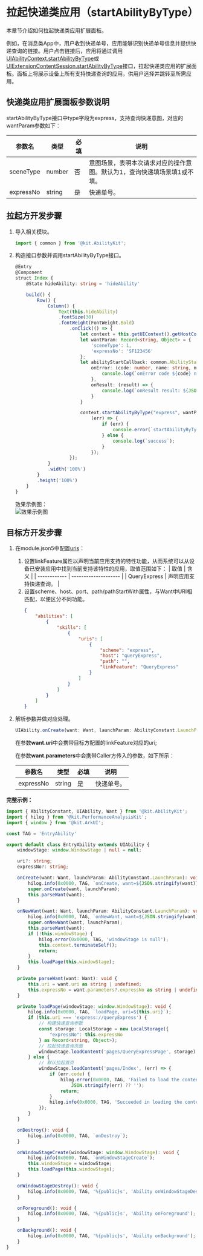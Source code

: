 # 拉起快递类应用（startAbilityByType）

本章节介绍如何拉起快递类应用扩展面板。

例如，在消息类App中，用户收到快递单号，应用能够识别快递单号信息并提供快递查询的链接。用户点击链接后，应用将通过调用[UIAbilityContext.startAbilityByType](../reference/apis-ability-kit/js-apis-inner-application-uiAbilityContext.md#startabilitybytype11)或[UIExtensionContentSession.startAbilityByType](../reference/apis-ability-kit/js-apis-app-ability-uiExtensionContentSession.md#startabilitybytype11)接口，拉起快递类应用的扩展面板。面板上将展示设备上所有支持快递查询的应用，供用户选择并跳转至所需应用。

## 快递类应用扩展面板参数说明

startAbilityByType接口中type字段为express，支持查询快递意图，对应的wantParam参数如下：


| 参数名    | 类型   | 必填 | 说明                                   |
| --------- | ------ | ---- | -------------------------------------- |
| sceneType | number | 否   | 意图场景，表明本次请求对应的操作意图。默认为1，查询快递填场景填1或不填。 |
| expressNo | string | 是   | 快递单号。                               |


## 拉起方开发步骤

1. 导入相关模块。 
    ```ts
    import { common } from '@kit.AbilityKit';
    ```
2. 构造接口参数并调用startAbilityByType接口。 
   
    ```ts
    @Entry
    @Component
    struct Index {
        @State hideAbility: string = 'hideAbility'

        build() {
            Row() {
                Column() {
                    Text(this.hideAbility)
                    .fontSize(30)
                    .fontWeight(FontWeight.Bold)
                        .onClick(() => {
                            let context = this.getUIContext().getHostContext() as common.UIAbilityContext;
                            let wantParam: Record<string, Object> = {
                                'sceneType': 1,
                                'expressNo': 'SF123456'
                            };
                            let abilityStartCallback: common.AbilityStartCallback = {
                                onError: (code: number, name: string, message: string) => {
                                    console.log(`onError code ${code} name: ${name} message: ${message}`);
                                },
                                onResult: (result) => {
                                    console.log(`onResult result: ${JSON.stringify(result)}`);
                                }
                            }

                            context.startAbilityByType("express", wantParam, abilityStartCallback,
                                (err) => {
                                    if (err) {
                                        console.error(`startAbilityByType fail, err: ${JSON.stringify(err)}`);
                                    } else {
                                        console.log(`success`);
                                    }
                                });
                        });
                }
                .width('100%')
            }
            .height('100%')
        }
    }
    ```
    
    效果示例图：    
    ![效果示例图](./figures/start-express-panel.png)

## 目标方开发步骤

1. 在module.json5中配置[uris](../quick-start/module-configuration-file.md#skills标签)：
    1. 设置linkFeature属性以声明当前应用支持的特性功能，从而系统可以从设备已安装应用中找到当前支持该特性的应用，取值范围如下：
        | 取值         | 含义                 |
        | ------------ | -------------------- |
        | QueryExpress | 声明应用支持快递查询。 |
    2. 设置scheme、host、port、path/pathStartWith属性，与Want中URI相匹配，以便区分不同功能。
        ```json
        {
            "abilities": [
                {
                    "skills": [
                        {
                            "uris": [
                                {
                                    "scheme": "express",
                                    "host": "queryExpress",
                                    "path": "",
                                    "linkFeature": "QueryExpress"
                                }
                            ]
                        }
                    ]
                }
            ]
        }
        ```

2. 解析参数并做对应处理。

    ```ts
    UIAbility.onCreate(want: Want, launchParam: AbilityConstant.LaunchParam): void
    ```

    在参数**want.uri**中会携带目标方配置的linkFeature对应的uri;

    在参数**want.parameters**中会携带Caller方传入的参数，如下所示：
    
    | 参数名    | 类型   | 必填 | 说明     |
    | --------- | ------ | ---- | -------- |
    | expressNo | string | 是   | 快递单号。 |

    

**完整示例：**

```ts
import { AbilityConstant, UIAbility, Want } from '@kit.AbilityKit';
import { hilog } from '@kit.PerformanceAnalysisKit';
import { window } from '@kit.ArkUI';

const TAG = 'EntryAbility'

export default class EntryAbility extends UIAbility {
    windowStage: window.WindowStage | null = null;

    uri?: string;
    expressNo?: string;

    onCreate(want: Want, launchParam: AbilityConstant.LaunchParam): void {
        hilog.info(0x0000, TAG, `onCreate, want=${JSON.stringify(want)}`);
        super.onCreate(want, launchParam);
        this.parseWant(want);
    }

    onNewWant(want: Want, launchParam: AbilityConstant.LaunchParam): void {
        hilog.info(0x0000, TAG, `onNewWant, want=${JSON.stringify(want)}`);
        super.onNewWant(want, launchParam);
        this.parseWant(want);
        if (!this.windowStage) {
            hilog.error(0x0000, TAG, 'windowStage is null');
            this.context.terminateSelf();
            return;
        }
        this.loadPage(this.windowStage);
    }

    private parseWant(want: Want): void {
        this.uri = want.uri as string | undefined;
        this.expressNo = want.parameters?.expressNo as string | undefined;
    }

    private loadPage(windowStage: window.WindowStage): void {
        hilog.info(0x0000, TAG, `loadPage, uri=${this.uri}`);
        if (this.uri === 'express://queryExpress') {
            // 构建快递查询参数
            const storage: LocalStorage = new LocalStorage({
                "expressNo": this.expressNo
            } as Record<string, Object>);
            // 拉起快递查询页面
            windowStage.loadContent('pages/QueryExpressPage', storage)
        } else {
            // 默认拉起首页
            windowStage.loadContent('pages/Index', (err) => {
                if (err.code) {
                    hilog.error(0x0000, TAG, 'Failed to load the content. Cause: %{public}s',
                        JSON.stringify(err) ?? '');
                    return;
                }
                hilog.info(0x0000, TAG, 'Succeeded in loading the content.');
            });
        }
    }

    onDestroy(): void {
        hilog.info(0x0000, TAG, `onDestroy`);
    }

    onWindowStageCreate(windowStage: window.WindowStage): void {
        hilog.info(0x0000, TAG, `onWindowStageCreate`);
        this.windowStage = windowStage;
        this.loadPage(this.windowStage);
    }

    onWindowStageDestroy(): void {
        hilog.info(0x0000, TAG, '%{public}s', 'Ability onWindowStageDestroy');
    }

    onForeground(): void {
        hilog.info(0x0000, TAG, '%{public}s', 'Ability onForeground');
    }

    onBackground(): void {
        hilog.info(0x0000, TAG, '%{public}s', 'Ability onBackground');
    }
}
```